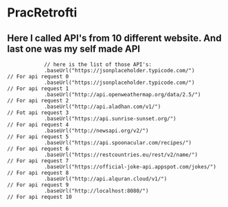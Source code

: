 # PracRetrofti
## Here I called API's from 10 different website. And last one was my self made API

                // here is the list of those API's:
                .baseUrl("https://jsonplaceholder.typicode.com/")                // For api request 0
                .baseUrl("https://jsonplaceholder.typicode.com/")                // For api request 1
                .baseUrl("http://api.openweathermap.org/data/2.5/")              // For api request 2
                .baseUrl("http://api.aladhan.com/v1/")                           // Fot api request 3
                .baseUrl("https://api.sunrise-sunset.org/")                      // For api request 4
                .baseUrl("http://newsapi.org/v2/")                               // For api request 5
                .baseUrl("https://api.spoonacular.com/recipes/")                 // For api request 6
                .baseUrl("https://restcountries.eu/rest/v2/name/")               // For api request 7
                .baseUrl("https://official-joke-api.appspot.com/jokes/")         // For api request 8
                .baseUrl("http://api.alquran.cloud/v1/")                         // For api request 9
                .baseUrl("http://localhost:8080/")                               // For api request 10
